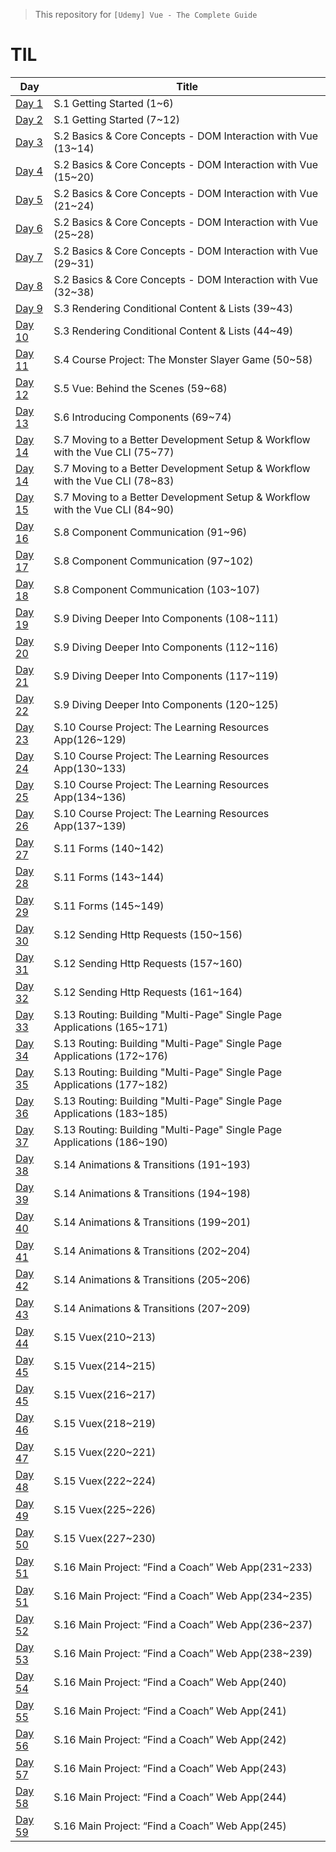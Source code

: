 > This repository for `[Udemy] Vue - The Complete Guide`

# TIL

| Day                            | Title                                                                        |
| ------------------------------ | ---------------------------------------------------------------------------- |
| [Day 1](./markdown/230512.md)  | S.1 Getting Started (1~6)                                                    |
| [Day 2](./markdown/230513.md)  | S.1 Getting Started (7~12)                                                   |
| [Day 3](./markdown/230514.md)  | S.2 Basics & Core Concepts - DOM Interaction with Vue (13~14)                |
| [Day 4](./markdown/230515.md)  | S.2 Basics & Core Concepts - DOM Interaction with Vue (15~20)                |
| [Day 5](./markdown/230516.md)  | S.2 Basics & Core Concepts - DOM Interaction with Vue (21~24)                |
| [Day 6](./markdown/230517.md)  | S.2 Basics & Core Concepts - DOM Interaction with Vue (25~28)                |
| [Day 7](./markdown/230518.md)  | S.2 Basics & Core Concepts - DOM Interaction with Vue (29~31)                |
| [Day 8](./markdown/230519.md)  | S.2 Basics & Core Concepts - DOM Interaction with Vue (32~38)                |
| [Day 9](./markdown/230520.md)  | S.3 Rendering Conditional Content & Lists (39~43)                            |
| [Day 10](./markdown/230521.md) | S.3 Rendering Conditional Content & Lists (44~49)                            |
| [Day 11](./markdown/230522.md) | S.4 Course Project: The Monster Slayer Game (50~58)                          |
| [Day 12](./markdown/230523.md) | S.5 Vue: Behind the Scenes (59~68)                                           |
| [Day 13](./markdown/230524.md) | S.6 Introducing Components (69~74)                                           |
| [Day 14](./markdown/230525.md) | S.7 Moving to a Better Development Setup & Workflow with the Vue CLI (75~77) |
| [Day 14](./markdown/230526.md) | S.7 Moving to a Better Development Setup & Workflow with the Vue CLI (78~83) |
| [Day 15]()                     | S.7 Moving to a Better Development Setup & Workflow with the Vue CLI (84~90) |
| [Day 16](./markdown/230528.md) | S.8 Component Communication (91~96)                                          |
| [Day 17](./markdown/230529.md) | S.8 Component Communication (97~102)                                         |
| [Day 18](./markdown/230530.md) | S.8 Component Communication (103~107)                                        |
| [Day 19](./markdown/230531.md) | S.9 Diving Deeper Into Components (108~111)                                  |
| [Day 20](./markdown/230601.md) | S.9 Diving Deeper Into Components (112~116)                                  |
| [Day 21](./markdown/230602.md) | S.9 Diving Deeper Into Components (117~119)                                  |
| [Day 22](./markdown/230603.md) | S.9 Diving Deeper Into Components (120~125)                                  |
| [Day 23]()                     | S.10 Course Project: The Learning Resources App(126~129)                     |
| [Day 24]()                     | S.10 Course Project: The Learning Resources App(130~133)                     |
| [Day 25]()                     | S.10 Course Project: The Learning Resources App(134~136)                     |
| [Day 26]()                     | S.10 Course Project: The Learning Resources App(137~139)                     |
| [Day 27]()                     | S.11 Forms (140~142)                                                         |
| [Day 28]()                     | S.11 Forms (143~144)                                                         |
| [Day 29]()                     | S.11 Forms (145~149)                                                         |
| [Day 30]()                     | S.12 Sending Http Requests (150~156)                                         |
| [Day 31]()                     | S.12 Sending Http Requests (157~160)                                         |
| [Day 32]()                     | S.12 Sending Http Requests (161~164)                                         |
| [Day 33]()                     | S.13 Routing: Building "Multi-Page" Single Page Applications (165~171)       |
| [Day 34]()                     | S.13 Routing: Building "Multi-Page" Single Page Applications (172~176)       |
| [Day 35]()                     | S.13 Routing: Building "Multi-Page" Single Page Applications (177~182)       |
| [Day 36]()                     | S.13 Routing: Building "Multi-Page" Single Page Applications (183~185)       |
| [Day 37]()                     | S.13 Routing: Building "Multi-Page" Single Page Applications (186~190)       |
| [Day 38]()                     | S.14 Animations & Transitions (191~193)                                      |
| [Day 39]()                     | S.14 Animations & Transitions (194~198)                                      |
| [Day 40]()                     | S.14 Animations & Transitions (199~201)                                      |
| [Day 41]()                     | S.14 Animations & Transitions (202~204)                                      |
| [Day 42]()                     | S.14 Animations & Transitions (205~206)                                      |
| [Day 43]()                     | S.14 Animations & Transitions (207~209)                                      |
| [Day 44](./markdown/230626.md) | S.15 Vuex(210~213)                                                           |
| [Day 45]()                     | S.15 Vuex(214~215)                                                           |
| [Day 45]()                     | S.15 Vuex(216~217)                                                           |
| [Day 46]()                     | S.15 Vuex(218~219)                                                           |
| [Day 47]()                     | S.15 Vuex(220~221)                                                           |
| [Day 48]()                     | S.15 Vuex(222~224)                                                           |
| [Day 49]()                     | S.15 Vuex(225~226)                                                           |
| [Day 50]()                     | S.15 Vuex(227~230)                                                           |
| [Day 51]()                     | S.16 Main Project: “Find a Coach” Web App(231~233)                           |
| [Day 51]()                     | S.16 Main Project: “Find a Coach” Web App(234~235)                           |
| [Day 52]()                     | S.16 Main Project: “Find a Coach” Web App(236~237)                           |
| [Day 53]()                     | S.16 Main Project: “Find a Coach” Web App(238~239)                           |
| [Day 54]()                     | S.16 Main Project: “Find a Coach” Web App(240)                               |
| [Day 55]()                     | S.16 Main Project: “Find a Coach” Web App(241)                               |
| [Day 56]()                     | S.16 Main Project: “Find a Coach” Web App(242)                               |
| [Day 57]()                     | S.16 Main Project: “Find a Coach” Web App(243)                               |
| [Day 58]()                     | S.16 Main Project: “Find a Coach” Web App(244)                               |
| [Day 59]()                     | S.16 Main Project: “Find a Coach” Web App(245)                               |
